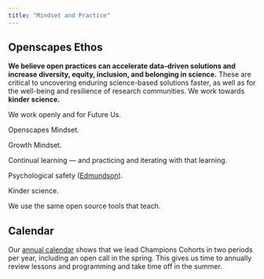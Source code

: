 ```yaml
---
title: "Mindset and Practice"
---
```


## Openscapes Ethos

**We believe open practices can accelerate data-driven solutions and increase diversity, equity, inclusion, and belonging in science.** These are critical to uncovering enduring science-based solutions faster, as well as for the well-being and resilience of research communities. We work towards **kinder science.**


We work openly and for Future Us.

Openscapes Mindset.

Growth Mindset. 

Continual learning — and practicing and iterating with that learning.

Psychological safety ([Edmundson](https://www.youtube.com/watch?v=LhoLuui9gX8)).

Kinder science. 

We use the same open source tools that teach.

## Calendar

Our [annual calendar](https://docs.google.com/spreadsheets/d/e/2PACX-1vTmoarCD60VYs-wWfdJidiTo_Q-nz3APS6zWofkFT07apAXRRwrAMaF5i982CnTbj7bhjspVPU8QsgW/pubhtml?gid=372699314&single=true) shows that we lead Champions Cohorts in two periods per year, including an open call in the spring. This gives us time to annually review lessons and programming and take time off in the summer.


